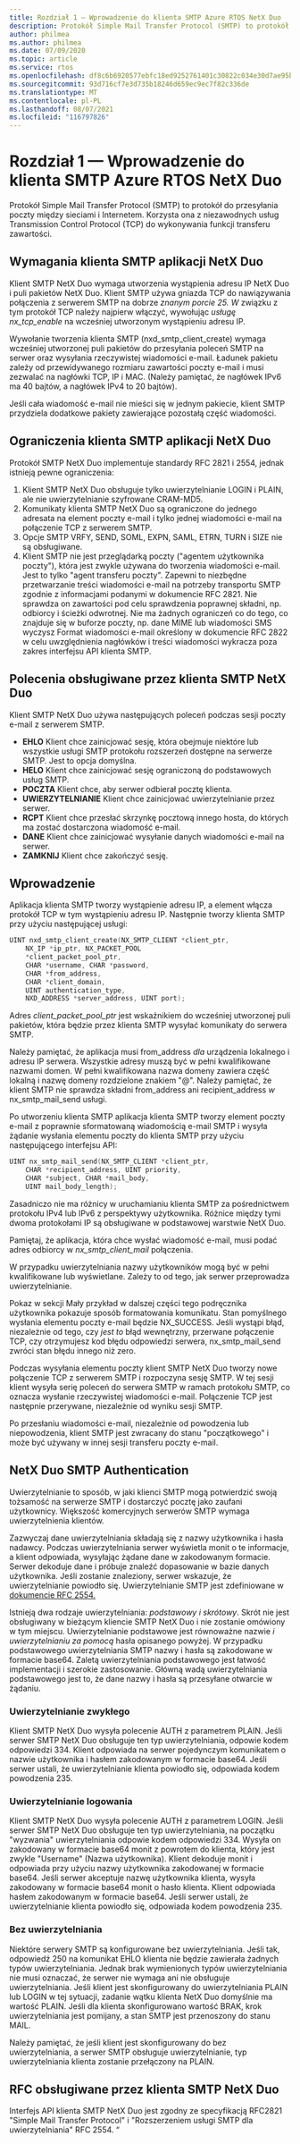 ```yaml
---
title: Rozdział 1 — Wprowadzenie do klienta SMTP Azure RTOS NetX Duo
description: Protokół Simple Mail Transfer Protocol (SMTP) to protokół do przesyłania poczty między sieciami i Internetem.
author: philmea
ms.author: philmea
ms.date: 07/09/2020
ms.topic: article
ms.service: rtos
ms.openlocfilehash: df8c6b6920577ebfc18ed9252761401c30822c034e30d7ae95b25778707f53d5
ms.sourcegitcommit: 93d716cf7e3d735b18246d659ec9ec7f82c336de
ms.translationtype: MT
ms.contentlocale: pl-PL
ms.lasthandoff: 08/07/2021
ms.locfileid: "116797826"
---
```

# <a name="chapter-1---introduction-to-azure-rtos-netx-duo-smtp-client"></a>Rozdział 1 — Wprowadzenie do klienta SMTP Azure RTOS NetX Duo

Protokół Simple Mail Transfer Protocol (SMTP) to protokół do przesyłania poczty między sieciami i Internetem. Korzysta ona z niezawodnych usług Transmission Control Protocol (TCP) do wykonywania funkcji transferu zawartości.

## <a name="netx-duo-smtp-client-requirements"></a>Wymagania klienta SMTP aplikacji NetX Duo

Klient SMTP NetX Duo wymaga utworzenia wystąpienia adresu IP NetX Duo i puli pakietów NetX Duo. Klient SMTP używa gniazda TCP do nawiązywania połączenia z serwerem SMTP na dobrze *znanym porcie 25. W* związku z tym protokół TCP należy najpierw włączyć, wywołując *usługę nx_tcp_enable* na wcześniej utworzonym wystąpieniu adresu IP.

Wywołanie tworzenia klienta SMTP (nxd_smtp_client_create) wymaga wcześniej utworzonej puli pakietów do przesyłania poleceń SMTP na serwer oraz wysyłania rzeczywistej wiadomości e-mail. Ładunek pakietu zależy od przewidywanego rozmiaru zawartości poczty e-mail i musi zezwalać na nagłówki TCP, IP i MAC. (Należy pamiętać, że nagłówek IPv6 ma 40 bajtów, a nagłówek IPv4 to 20 bajtów).

Jeśli cała wiadomość e-mail nie mieści się w jednym pakiecie, klient SMTP przydziela dodatkowe pakiety zawierające pozostałą część wiadomości.

## <a name="netx-duo-smtp-client-constraints"></a>Ograniczenia klienta SMTP aplikacji NetX Duo

Protokół SMTP NetX Duo implementuje standardy RFC 2821 i 2554, jednak istnieją pewne ograniczenia:

1. Klient SMTP NetX Duo obsługuje tylko uwierzytelnianie LOGIN i PLAIN, ale nie uwierzytelnianie szyfrowane CRAM-MD5.
2. Komunikaty klienta SMTP NetX Duo są ograniczone do jednego adresata na element poczty e-mail i tylko jednej wiadomości e-mail na połączenie TCP z serwerem SMTP.
3. Opcje SMTP VRFY, SEND, SOML, EXPN, SAML, ETRN, TURN i SIZE nie są obsługiwane.
4. Klient SMTP nie jest przeglądarką poczty ("agentem użytkownika poczty"), która jest zwykle używana do tworzenia wiadomości e-mail. Jest to tylko "agent transferu poczty". Zapewni to niezbędne przetwarzanie treści wiadomości e-mail na potrzeby transportu SMTP zgodnie z informacjami podanymi w dokumencie RFC 2821. Nie sprawdza on zawartości pod celu sprawdzenia poprawnej składni, np. odbiorcy i ścieżki odwrotnej. Nie ma żadnych ograniczeń co do tego, co znajduje się w buforze poczty, np. dane MIME lub wiadomości SMS wyczysz Format wiadomości e-mail określony w dokumencie RFC 2822 w celu uwzględnienia nagłówków i treści wiadomości wykracza poza zakres interfejsu API klienta SMTP.

## <a name="commands-supported-by-netx-duo-smtp-client"></a>Polecenia obsługiwane przez klienta SMTP NetX Duo

Klient SMTP NetX Duo używa następujących poleceń podczas sesji poczty e-mail z serwerem SMTP.

- **EHLO** Klient chce zainicjować sesję, która obejmuje niektóre lub wszystkie usługi SMTP protokołu rozszerzeń dostępne na serwerze SMTP. Jest to opcja domyślna.
- **HELO** Klient chce zainicjować sesję ograniczoną do podstawowych usług SMTP.
- **POCZTA** Klient chce, aby serwer odbierał pocztę klienta.
- **UWIERZYTELNIANIE** Klient chce zainicjować uwierzytelnianie przez serwer.
- **RCPT** Klient chce przesłać skrzynkę pocztową innego hosta, do których ma zostać dostarczona wiadomość e-mail.
- **DANE** Klient chce zainicjować wysyłanie danych wiadomości e-mail na serwer.
- **ZAMKNIJ** Klient chce zakończyć sesję.

## <a name="getting-started"></a>Wprowadzenie

Aplikacja klienta SMTP tworzy wystąpienie adresu IP, a element włącza protokół TCP w tym wystąpieniu adresu IP. Następnie tworzy klienta SMTP przy użyciu następującej usługi:

```C
UINT nxd_smtp_client_create(NX_SMTP_CLIENT *client_ptr,
    NX_IP *ip_ptr, NX_PACKET_POOL
    *client_packet_pool_ptr,
    CHAR *username, CHAR *password,
    CHAR *from_address,
    CHAR *client_domain,
    UINT authentication_type,
    NXD_ADDRESS *server_address, UINT port);
```

Adres *client_packet_pool_ptr* jest wskaźnikiem do wcześniej utworzonej puli pakietów, która będzie przez klienta SMTP wysyłać komunikaty do serwera SMTP.

Należy pamiętać, że aplikacja musi from_address *dla* urządzenia lokalnego i adresu IP serwera. Wszystkie adresy muszą być w pełni kwalifikowane nazwami domen. W pełni kwalifikowana nazwa domeny zawiera część lokalną i nazwę domeny rozdzielone znakiem "@". Należy pamiętać, że klient SMTP nie  sprawdza składni from_address ani recipient_address *w* nx_smtp_mail_send usługi.

Po utworzeniu klienta SMTP aplikacja klienta SMTP tworzy element poczty e-mail z poprawnie sformatowaną wiadomością e-mail SMTP i wysyła żądanie wysłania elementu poczty do klienta SMTP przy użyciu następującego interfejsu API:

```C
UINT nx_smtp_mail_send(NX_SMTP_CLIENT *client_ptr,
    CHAR *recipient_address, UINT priority,
    CHAR *subject, CHAR *mail_body,
    UINT mail_body_length);
```

Zasadniczo nie ma różnicy w uruchamianiu klienta SMTP za pośrednictwem protokołu IPv4 lub IPv6 z perspektywy użytkownika. Różnice między tymi dwoma protokołami IP są obsługiwane w podstawowej warstwie NetX Duo.

Pamiętaj, że aplikacja, która chce wysłać wiadomość e-mail, musi podać adres odbiorcy w *nx_smtp_client_mail* połączenia.

W przypadku uwierzytelniania nazwy użytkowników mogą być w pełni kwalifikowane lub wyświetlane. Zależy to od tego, jak serwer przeprowadza uwierzytelnianie.

Pokaz w sekcji Mały przykład w dalszej części tego podręcznika użytkownika pokazuje sposób formatowania komunikatu. Stan pomyślnego wysłania elementu poczty e-mail będzie NX_SUCCESS. Jeśli wystąpi błąd, niezależnie od tego, czy *jest to* błąd wewnętrzny, przerwane połączenie TCP, czy otrzymujesz kod błędu odpowiedzi serwera, nx_smtp_mail_send zwróci stan błędu innego niż zero.

Podczas wysyłania elementu poczty klient SMTP NetX Duo tworzy nowe połączenie TCP z serwerem SMTP i rozpoczyna sesję SMTP. W tej sesji klient wysyła serię poleceń do serwera SMTP w ramach protokołu SMTP, co oznacza wysłanie rzeczywistej wiadomości e-mail. Połączenie TCP jest następnie przerywane, niezależnie od wyniku sesji SMTP.

Po przesłaniu wiadomości e-mail, niezależnie od powodzenia lub niepowodzenia, klient SMTP jest zwracany do stanu "początkowego" i może być używany w innej sesji transferu poczty e-mail.

## <a name="netx-duo-smtp-authentication"></a>NetX Duo SMTP Authentication

Uwierzytelnianie to sposób, w jaki klienci SMTP mogą potwierdzić swoją tożsamość na serwerze SMTP i dostarczyć pocztę jako zaufani użytkownicy. Większość komercyjnych serwerów SMTP wymaga uwierzytelnienia klientów.

Zazwyczaj dane uwierzytelniania składają się z nazwy użytkownika i hasła nadawcy. Podczas uwierzytelniania serwer wyświetla monit o te informacje, a klient odpowiada, wysyłając żądane dane w zakodowanym formacie. Serwer dekoduje dane i próbuje znaleźć dopasowanie w bazie danych użytkownika. Jeśli zostanie znaleziony, serwer wskazuje, że uwierzytelnianie powiodło się. Uwierzytelnianie SMTP jest zdefiniowane w [dokumencie RFC 2554.](http://www.ietf.org/rfc/rfc2554.txt)

Istnieją dwa rodzaje uwierzytelniania: *podstawowy i* *skrótowy*. Skrót nie jest obsługiwany w bieżącym kliencie SMTP NetX Duo i nie zostanie omówiony w tym miejscu. Uwierzytelnianie podstawowe jest równoważne nazwie *i* *uwierzytelnianiu za pomocą* hasła opisanego powyżej. W przypadku podstawowego uwierzytelniania SMTP nazwy i hasła są zakodowane w formacie base64. Zaletą uwierzytelniania podstawowego jest łatwość implementacji i szerokie zastosowanie. Główną wadą uwierzytelniania podstawowego jest to, że dane nazwy i hasła są przesyłane otwarcie w żądaniu.

### <a name="plain-authentication"></a>Uwierzytelnianie zwykłego

Klient SMTP NetX Duo wysyła polecenie AUTH z parametrem PLAIN. Jeśli serwer SMTP NetX Duo obsługuje ten typ uwierzytelniania, odpowie kodem odpowiedzi 334. Klient odpowiada na serwer pojedynczym komunikatem o nazwie użytkownika i hasłem zakodowanym w formacie base64. Jeśli serwer ustali, że uwierzytelnianie klienta powiodło się, odpowiada kodem powodzenia 235.

### <a name="login-authentication"></a>Uwierzytelnianie logowania

Klient SMTP NetX Duo wysyła polecenie AUTH z parametrem LOGIN. Jeśli serwer SMTP NetX Duo obsługuje ten typ uwierzytelniania, na początku "wyzwania" uwierzytelniania odpowie kodem odpowiedzi 334. Wysyła on zakodowany w formacie base64 monit z powrotem do klienta, który jest zwykle "Username" (Nazwa użytkownika). Klient dekoduje monit i odpowiada przy użyciu nazwy użytkownika zakodowanej w formacie base64. Jeśli serwer akceptuje nazwę użytkownika klienta, wysyła zakodowany w formacie base64 monit o hasło klienta. Klient odpowiada hasłem zakodowanym w formacie base64. Jeśli serwer ustali, że uwierzytelnianie klienta powiodło się, odpowiada kodem powodzenia 235.

### <a name="no-authentication"></a>Bez uwierzytelniania

Niektóre serwery SMTP są konfigurowane bez uwierzytelniania. Jeśli tak, odpowiedź 250 na komunikat EHLO klienta nie będzie zawierała żadnych typów uwierzytelniania. Jednak brak wymienionych typów uwierzytelniania nie musi oznaczać, że serwer nie wymaga ani nie obsługuje uwierzytelniania. Jeśli klient jest skonfigurowany do uwierzytelniania PLAIN lub LOGIN w tej sytuacji, zadanie wątku klienta NetX Duo domyślnie ma wartość PLAIN. Jeśli dla klienta skonfigurowano wartość BRAK, krok uwierzytelniania jest pomijany, a stan SMTP jest przenoszony do stanu MAIL.

Należy pamiętać, że jeśli klient jest skonfigurowany do bez uwierzytelniania, a serwer SMTP obsługuje uwierzytelnianie, typ uwierzytelniania klienta zostanie przełączony na PLAIN.

## <a name="rfcs-supported-by-netx-duo-smtp-client"></a>RFC obsługiwane przez klienta SMTP NetX Duo

Interfejs API klienta SMTP NetX Duo jest zgodny ze specyfikacją RFC2821 "Simple Mail Transfer Protocol" i "Rozszerzeniem usługi SMTP dla uwierzytelniania" RFC 2554. “
